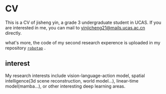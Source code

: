# CV
This is a CV of jisheng yin,  a grade 3 undergraduate student in UCAS. 
If you are interested in me, you can mail to yinjicheng21@mails.ucas.ac.cn directly.

what's more, the code of my second research experence is uploaded in my repository [`robotap`](https://github.com/nutsintheshell/robotap) .
## interest
My research interests include vision-language-action model, spatial intelligence(3d scene reconstruction, world model...), linear-time model(mamba...), or other interesting deep learning areas.
